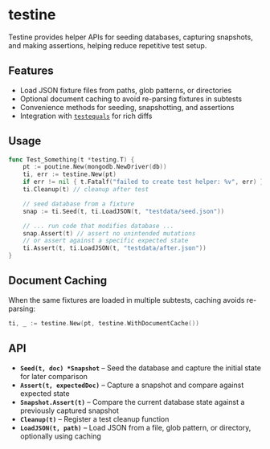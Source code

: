 # testine

Testine provides helper APIs for seeding databases, capturing snapshots, and making assertions, helping reduce repetitive test setup.

## Features

* Load JSON fixture files from paths, glob patterns, or directories
* Optional document caching to avoid re-parsing fixtures in subtests
* Convenience methods for seeding, snapshotting, and assertions
* Integration with [`testequals`](https://github.com/calumari/testequals/) for rich diffs

## Usage

```go
func Test_Something(t *testing.T) {
    pt := poutine.New(mongodb.NewDriver(db))
    ti, err := testine.New(pt)
    if err != nil { t.Fatalf("failed to create test helper: %v", err) }
    ti.Cleanup(t) // cleanup after test

    // seed database from a fixture
    snap := ti.Seed(t, ti.LoadJSON(t, "testdata/seed.json"))

    // ... run code that modifies database ...
    snap.Assert(t) // assert no unintended mutations
    // or assert against a specific expected state
    ti.Assert(t, ti.LoadJSON(t, "testdata/after.json"))
}
```

## Document Caching

When the same fixtures are loaded in multiple subtests, caching avoids re-parsing:

```go
ti, _ := testine.New(pt, testine.WithDocumentCache())
```

## API

* **`Seed(t, doc) *Snapshot`** – Seed the database and capture the initial state for later comparison
* **`Assert(t, expectedDoc)`** – Capture a snapshot and compare against expected state
* **`Snapshot.Assert(t)`** – Compare the current database state against a previously captured snapshot
* **`Cleanup(t)`** – Register a test cleanup function
* **`LoadJSON(t, path)`** – Load JSON from a file, glob pattern, or directory, optionally using caching
